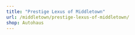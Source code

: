 ```yaml
---
title: "Prestige Lexus of Middletown"
url: /middletown/prestige-lexus-of-middletown/
shop: Autohaus
---
```

